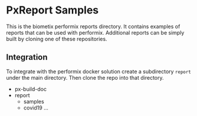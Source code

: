 # PxReport Samples

This is the biometix performix reports directory. It contains examples of reports that can be used with performix. Additional reports can be simply built by cloning one of these repositories.

## Integration

To integrate with the performix docker solution create a subdirectory `report` under the main directory. Then clone the repo into that directory.

* px-build-doc
 * report
   * samples
   * covid19
   ...

## 
